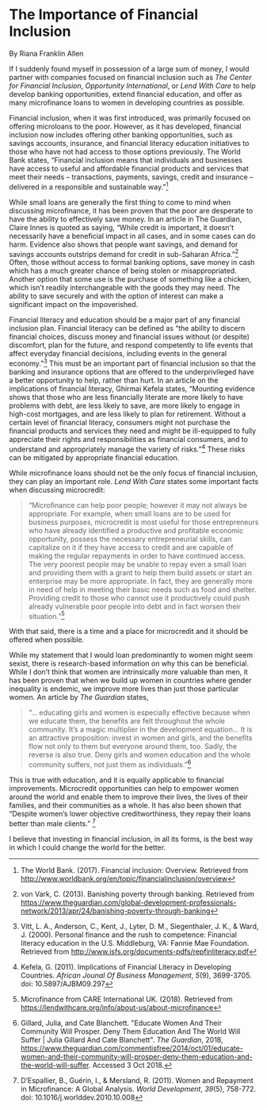 # The Importance of Financial Inclusion

By Riana Franklin Allen

If I suddenly found myself in possession of a large sum of money, I would partner with companies focused on financial inclusion such as *The Center for Financial Inclusion*,  *Opportunity International*, or *Lend With Care* to help develop banking opportunities, extend financial education, and offer as many microfinance loans to women in developing countries as possible.  

Financial inclusion, when it was first introduced, was primarily focused on offering microloans to the poor. However, as it has developed, financial inclusion now includes offering other banking opportunities, such as savings accounts, insurance, and financial literacy education initiatives to those who have not had access to those options previously. The World Bank states, “Financial inclusion means that individuals and businesses have access to useful and affordable financial products and services that meet their needs – transactions, payments, savings, credit and insurance – delivered in a responsible and sustainable way.”[^1]  

While small loans are generally the first thing to come to mind when discussing microfinance, it has been proven that the poor are desperate to have the ability to effectively save money.  In an article in The Guardian, Claire Innes is quoted as saying, “While credit is important, it doesn't necessarily have a beneficial impact in all cases, and in some cases can do harm. Evidence also shows that people want savings, and demand for savings accounts outstrips demand for credit in sub-Saharan Africa.”[^2] Often, those without access to formal banking options, save money in cash which has a much greater chance of being stolen or misappropriated. Another option that some use is the purchase of something like a chicken, which isn’t readily interchangeable with the goods they may need. The ability to save securely and with the option of interest can make a significant impact on the impoverished.  

Financial literacy and education should be a major part of any financial inclusion plan. Financial literacy can be defined as “the ability to discern financial choices, discuss money and financial issues without (or despite) discomfort, plan for the future, and respond competently to life events that affect everyday financial decisions, including events in the general economy.”[^3]  This must be an important part of financial inclusion so that the banking and insurance options that are offered to the underprivileged have a better opportunity to help, rather than hurt. In an article on the implications of financial literacy, Ghirmai Kefela states, “Mounting evidence shows that those who are less financially literate are more likely to have problems with debt, are less likely to save, are more likely to engage in high-cost mortgages, and are less likely to plan for retirement. Without a certain level of financial literacy, consumers might not purchase the financial products and services they need and might be ill-equipped to fully appreciate their rights and responsibilities as financial consumers, and to understand and appropriately manage the variety of risks.”[^4] These risks can be mitigated by appropriate financial education.  

While microfinance loans should not be the only focus of financial inclusion, they can play an important role. *Lend With Care* states some important facts when discussing microcredit: 
> “Microfinance can help poor people; however it may not always be appropriate. For example, when small loans are to be used for business purposes, microcredit is most useful for those entrepreneurs who have already identified a productive and profitable economic opportunity, possess the necessary entrepreneurial skills, can capitalize on it if they have access to credit and are capable of making the regular repayments in order to have continued access. The very poorest people may be unable to repay even a small loan and providing them with a grant to help them build assets or start an enterprise may be more appropriate. In fact, they are generally more in need of help in meeting their basic needs such as food and shelter. Providing credit to those who cannot use it productively could push already vulnerable poor people into debt and in fact worsen their situation.”[^5]

With that said, there is a time and a place for microcredit and it should be offered when possible.

While my statement that I would loan predominantly to women might seem sexist, there is research-based information on why this can be beneficial. While I don’t think that women are intrinsically more valuable than men, it has been proven that when we build up women in countries where gender inequality is endemic, we improve more lives than just those particular women.  An article by *The Guardian* states, 
> “... educating girls and women is especially effective because when we educate them, the benefits are felt throughout the whole community. It’s a magic multiplier in the development equation… It is an attractive proposition: invest in women and girls, and the benefits flow not only to them but everyone around them, too. Sadly, the reverse is also true. Deny girls and women education and the whole community suffers, not just them as individuals.”[^6]

This is true with education, and it is equally applicable to financial improvements. Microcredit opportunities can help to empower women around the world and enable them to improve their lives, the lives of their families, and their communities as a whole.  It has also been shown that “Despite women’s lower objective creditworthiness, they repay their loans better than male clients.” [^7]

I believe that investing in financial inclusion, in all its forms, is the best way in which I could change the world for the better.

[^1]:  The World Bank. (2017). Financial inclusion: Overview. Retrieved from http://www.worldbank.org/en/topic/financialinclusion/overview 

[^2]:  von Vark, C. (2013). Banishing poverty through banking. Retrieved from https://www.theguardian.com/global-development-professionals-network/2013/apr/24/banishing-poverty-through-banking

[^3]:  Vitt, L. A., Anderson, C., Kent, J., Lyter, D. M., Siegenthaler, J. K., & Ward, J. (2000). Personal finance and the rush to competence: Financial literacy education in the U.S. Middleburg, VA: Fannie Mae Foundation. Retrieved from http://www.isfs.org/documents-pdfs/repfinliteracy.pdf

[^4]:  Kefela, G. (2011). Implications of Financial Literacy in Developing Countries. *African Jounal Of Business Management*, *5*(9), 3699-3705. doi: 10.5897/AJBM09.297

[^5]:  Microfinance from CARE International UK. (2018). Retrieved from https://lendwithcare.org/info/about-us/about-microfinance

[^6]:  Gillard, Julia, and Cate Blanchett. "Educate Women And Their Community Will Prosper. Deny Them Education And The World Will Suffer | Julia Gillard And Cate Blanchett". *The Guardian*, 2018, https://www.theguardian.com/commentisfree/2014/oct/01/educate-women-and-their-community-will-prosper-deny-them-education-and-the-world-will-suffer. Accessed 3 Oct 2018\.

[^7]:  D’Espallier, B., Guérin, I., & Mersland, R. (2011). Women and Repayment in Microfinance: A Global Analysis. *World Development*, *39*(5), 758-772. doi: 10.1016/j.worlddev.2010.10.008
